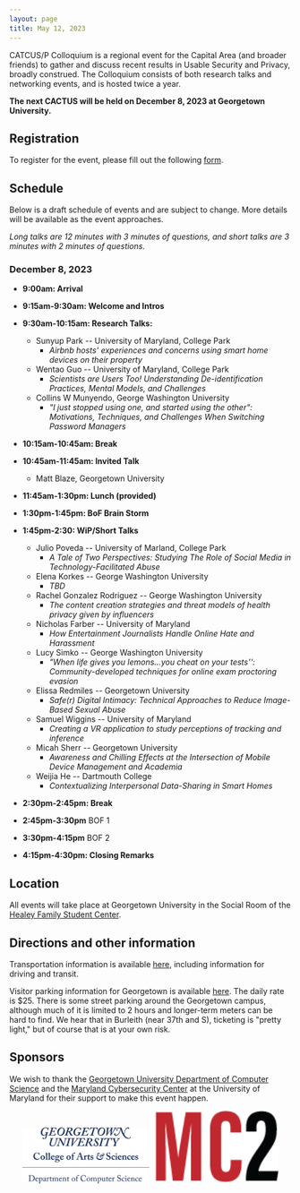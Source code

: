 ```yaml
---
layout: page
title: May 12, 2023
---
```


CATCUS/P Colloquium is a regional event for the Capital Area (and broader friends) to gather and discuss recent results in Usable Security and Privacy, broadly construed. The Colloquium consists of both research talks and networking events, and is hosted twice a year.

**The next CACTUS will be held on December 8, 2023 at Georgetown University.**

## Registration

To register for the event, please fill out the following [form](https://forms.gle/CDsrjs4XUmtsBZDi6).


## Schedule

Below is a draft schedule of events and are subject to change. More details will be available as the event approaches.

*Long talks are 12 minutes with 3 minutes of questions, and short talks are 3 minutes with 2 minutes of questions.*

### December 8, 2023

* **9:00am: Arrival** 

* **9:15am-9:30am: Welcome and Intros**

* **9:30am-10:15am: Research Talks:**
  * Sunyup Park -- University of Maryland, College Park
    * *Airbnb hosts' experiences and concerns using smart home devices on their property* 
  * Wentao Guo -- University of Maryland, College Park
    * *Scientists are Users Too! Understanding De-identification Practices, Mental Models, and Challenges*
  * Collins W Munyendo, George Washington University
    * *"I just stopped using one, and started using the other": Motivations, Techniques, and Challenges When Switching Password Managers*

* **10:15am-10:45am: Break**

* **10:45am-11:45am: Invited Talk**
  * Matt Blaze, Georgetown University

* **11:45am-1:30pm: Lunch (provided)**

* **1:30pm-1:45pm: BoF Brain Storm**

* **1:45pm-2:30: WiP/Short Talks**
  * Julio Poveda -- University of Marland, College Park
    * *A Tale of Two Perspectives: Studying The Role of Social Media in Technology-Facilitated Abuse*
  * Elena Korkes -- George Washington University
    * *TBD*
  * Rachel Gonzalez Rodriguez -- George Washington University
    * *The content creation strategies and threat models of health privacy given by influencers* 
  * Nicholas Farber -- University of Maryland
    * *How Entertainment Journalists Handle Online Hate and Harassment*
  * Lucy Simko -- George Washington University
    * *"When life gives you lemons...you cheat on your tests'': Community-developed techniques for online exam proctoring evasion* 
  * Elissa Redmiles -- Georgetown University
    * *Safe(r) Digital Intimacy: Technical Approaches to Reduce Image-Based Sexual Abuse* 
  * Samuel Wiggins -- University of Maryland
    * *Creating a VR application to study perceptions of tracking and inference*
  * Micah Sherr -- Georgetown University
    * *Awareness and Chilling Effects at the Intersection of Mobile Device Management and Academia*
  * Weijia He -- Dartmouth College
    * *Contextualizing Interpersonal Data-Sharing in Smart Homes*

* **2:30pm-2:45pm: Break**

* **2:45pm-3:30pm** BOF 1

* **3:30pm-4:15pm** BOF 2

* **4:15pm-4:30pm: Closing Remarks**


## Location

All events will take place at Georgetown University in the Social Room of the [Healey Family Student Center](https://www.google.com/maps/place/Healey+Family+Student+Center/@38.9063615,-77.0745591,17z/data=!3m1!4b1!4m6!3m5!1s0x89b7b641446b11bb:0x7867b892fee37e31!8m2!3d38.9063615!4d-77.0745591!16s%2Fg%2F11b7ll_9rh). 


## Directions and other information

Transportation information is available [here](https://www.georgetown.edu/plan-your-visit/#driving), including information for driving and transit. 

Visitor parking information for Georgetown is available [here](https://transportation.georgetown.edu/driving-and-parking/#VisitorParking). The daily rate is $25. There is some street parking around the Georgetown campus, although much of it is limited to 2 hours and longer-term meters can be hard to find. We hear that in Burleith (near 37th and S), ticketing is "pretty light," but of course that is at your own risk. 

## Sponsors

We wish to thank the [Georgetown University Department of Computer Science](https://cs.georgetown.edu/#) and the [Maryland Cybersecurity Center](https://cyber.umd.edu/) at the University of Maryland for their support to make this event happen.

<center>
<img class="sonsor-img" src="images/Georgetown_S_CAS_ComputerScience_1c-blueCMYK.png" width="45%">
<img class="sonsor-img" src="images/mc2.png" width="45%">
</center>

